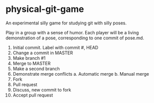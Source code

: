 # physical-git-game
An experimental silly game for studying git with silly poses.

Play in a group with a sense of humor.  Each player will be a living demonstration of a pose, corresponding to one commit of pose.md.

1. Initial commit.  Label with commit #, HEAD
2. Change a commit in MASTER
3. Make branch #1
4. Merge to MASTER
5. Make a second branch
6. Demonstrate merge conflicts
  a. Automatic merge
  b. Manual merge
7. Fork
8. Pull request
9. Discuss, new commit to fork
10. Accept pull request
